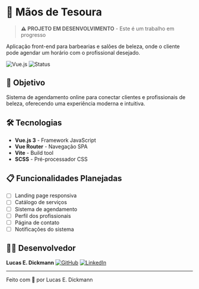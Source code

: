 # 💈 Mãos de Tesoura

> **⚠️ PROJETO EM DESENVOLVIMENTO** - Este é um trabalho em progresso

Aplicação front-end para barbearias e salões de beleza, onde o cliente pode agendar um horário com o profissional desejado.

![Vue.js](https://img.shields.io/badge/Vue.js-4FC08D?style=flat&logo=vue.js&logoColor=white)
![Status](https://img.shields.io/badge/Status-Em%20Desenvolvimento-yellow)

## 🎯 Objetivo

Sistema de agendamento online para conectar clientes e profissionais de beleza, oferecendo uma experiência moderna e intuitiva.

## 🛠️ Tecnologias

- **Vue.js 3** - Framework JavaScript
- **Vue Router** - Navegação SPA
- **Vite** - Build tool
- **SCSS** - Pré-processador CSS

## 📋 Funcionalidades Planejadas

- [ ] Landing page responsiva
- [ ] Catálogo de serviços
- [ ] Sistema de agendamento
- [ ] Perfil dos profissionais
- [ ] Página de contato
- [ ] Notificações do sistema

## 👨‍💻 Desenvolvedor

**Lucas E. Dickmann**
[![GitHub](https://img.shields.io/badge/GitHub-LuksDickmann-black?style=flat&logo=github)](https://github.com/ldickmann)
[![LinkedIn](https://img.shields.io/badge/LinkedIn-Lucas%20Dickmann-blue?style=flat&logo=linkedin)](https://linkedin.com/in/lucasdickmann)

---

Feito com 💜 por Lucas E. Dickmann
